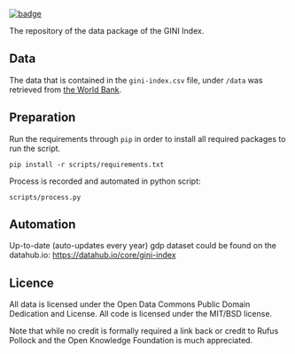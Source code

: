 <a className="gh-badge" href="https://datahub.io/core/gini-index"><img src="https://badgen.net/badge/icon/View%20on%20datahub.io/orange?icon=https://datahub.io/datahub-cube-badge-icon.svg&label&scale=1.25" alt="badge" /></a>

The repository of the data package of the GINI Index.

## Data

The data that is contained in the `gini-index.csv` file, under `/data` was
retrieved from [the World Bank](http://data.worldbank.org/indicator/SI.POV.GINI).

## Preparation

Run the requirements through `pip` in order to install all required packages to 
run the script.

`pip install -r scripts/requirements.txt`

Process is recorded and automated in python script:

`scripts/process.py`

## Automation

Up-to-date (auto-updates every year) gdp dataset could be found on the datahub.io:
https://datahub.io/core/gini-index

## Licence

All data is licensed under the Open Data Commons Public Domain Dedication and License. All code is licensed under the MIT/BSD license.

Note that while no credit is formally required a link back or credit to Rufus Pollock and the Open Knowledge Foundation is much appreciated.